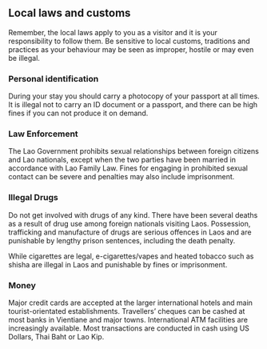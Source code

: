 ## Local laws and customs

Remember, the local laws apply to you as a visitor and it is your responsibility to follow them. Be sensitive to local customs, traditions and practices as your behaviour may be seen as improper, hostile or may even be illegal.

### **Personal identification**

During your stay you should carry a photocopy of your passport at all times. It is illegal not to carry an ID document or a passport, and there can be high fines if you can not produce it on demand.

### **Law Enforcement**

The Lao Government prohibits sexual relationships between foreign citizens and Lao nationals, except when the two parties have been married in accordance with Lao Family Law. Fines for engaging in prohibited sexual contact can be severe and penalties may also include imprisonment.

### **Illegal Drugs**

Do not get involved with drugs of any kind. There have been several deaths as a result of drug use among foreign nationals visiting Laos. Possession, trafficking and manufacture of drugs are serious offences in Laos and are punishable by lengthy prison sentences, including the death penalty.

While cigarettes are legal, e-cigarettes/vapes and heated tobacco such as shisha are illegal in Laos and punishable by fines or imprisonment.

### **Money**

Major credit cards are accepted at the larger international hotels and main tourist-orientated establishments. Travellers’ cheques can be cashed at most banks in Vientiane and major towns. International ATM facilities are increasingly available. Most transactions are conducted in cash using US Dollars, Thai Baht or Lao Kip.